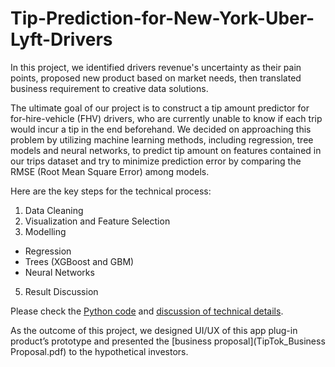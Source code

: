 # Tip-Prediction-for-New-York-Uber-Lyft-Drivers

In this project, we identified drivers revenue's uncertainty as their pain points, proposed new product based on market needs, then translated business requirement to creative data solutions. 

The ultimate goal of our project is to construct a tip amount predictor for for-hire-vehicle (FHV) drivers, who are currently unable to know if each trip would incur a tip in the end beforehand. We decided on approaching this problem by utilizing machine learning methods, including regression, tree models and neural networks, to predict tip amount on features contained in our trips dataset and try to minimize prediction error by comparing the RMSE (Root Mean Square Error) among models.

Here are the key steps for the technical process:  
1. Data Cleaning
2. Visualization and Feature Selection
3. Modelling
- Regression
- Trees (XGBoost and GBM)
- Neural Networks
5. Result Discussion

Please check the [Python code](code.ipynb) and [discussion of technical details](Technical_Writup.pdf). 

As the outcome of this project, we designed UI/UX of this app plug-in product’s prototype and presented the [business proposal](TipTok_Business Proposal.pdf) to the hypothetical investors. 
